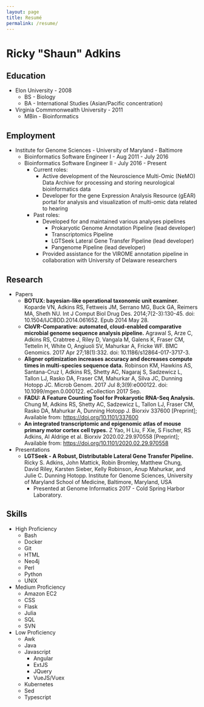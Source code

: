 ```yaml
---
layout: page
title: Resumé
permalink: /resume/
---
```


# Ricky "Shaun" Adkins

## Education
* Elon University - 2008
  * BS - Biology
  * BA - International Studies (Asian/Pacific concentration)
* Virginia Commmonwealth University - 2011
  * MBin - Bioinformatics

## Employment
* Institute for Genome Sciences - University of Maryland - Baltimore
  * Bioinformatics Software Engineer I - Aug 2011 - July 2016
  * Bioinformatics Software Engineer II - July 2016 - Present
    * Current roles:
      * Active development of the Neuroscience Multi-Omic (NeMO) Data Archive for processing and storing neurological bioinformatics data
      * Developer for the gene Expression Analysis Resource (gEAR) portal for analysis and visualization of multi-omic data related to hearing
    * Past roles:
      * Developed for and maintained various analyses pipelines
        * Prokaryotic Genome Annotation Pipeline (lead developer)
        * Transcriptomics Pipeline
        * LGTSeek Lateral Gene Transfer Pipeline (lead developer)
        * Pangenome Pipeline (lead developer)
      * Provided assistance for the VIROME annotation pipeline in collaboration with University of Delaware researchers

## Research
* Papers
  * __BOTUX: bayesian-like operational taxonomic unit examiner.__ Koparde VN, Adkins RS, Fettweis JM, Serrano MG, Buck GA, Reimers MA, Sheth NU. Int J Comput Biol Drug Des. 2014;7(2-3):130-45. doi: 10.1504/IJCBDD.2014.061652. Epub 2014 May 28.
  * __CloVR-Comparative: automated, cloud-enabled comparative microbial genome sequence analysis pipeline.__ Agrawal S, Arze C, Adkins RS, Crabtree J, Riley D, Vangala M, Galens K, Fraser CM, Tettelin H, White O, Angiuoli SV, Mahurkar A, Fricke WF. BMC Genomics. 2017 Apr 27;18(1):332. doi: 10.1186/s12864-017-3717-3.
  * __Aligner optimization increases accuracy and decreases compute times in multi-species sequence data.__ Robinson KM, Hawkins AS, Santana-Cruz I, Adkins RS, Shetty AC, Nagaraj S, Sadzewicz L, Tallon LJ, Rasko DA, Fraser CM, Mahurkar A, Silva JC, Dunning Hotopp JC. Microb Genom. 2017 Jul 8;3(9):e000122. doi: 10.1099/mgen.0.000122. eCollection 2017 Sep.
  * __FADU: A Feature Counting Tool for Prokaryotic RNA-Seq Analysis.__ Chung M, Adkins RS, Shetty AC, Sadzewicz L, Tallon LJ, Fraser CM, Rasko DA, Mahurkar A, Dunning Hotopp J. Biorxiv 337600 [Preprint]; Available from: https://doi.org/10.1101/337600
  * __An integrated transcriptomic and epigenomic atlas of mouse primary motor cortex cell types.__ Z Yao, H Liu, F Xie, S Fischer, RS Adkins, AI Aldrige et al. Biorxiv 2020.02.29.970558 [Preprint]; Available from: https://doi.org/10.1101/2020.02.29.970558
* Presentations
  * __LGTSeek - A Robust, Distributable Lateral Gene Transfer Pipeline.__ Ricky S. Adkins, John Mattick, Robin Bromley, Matthew Chung, David Riley, Karsten Sieber, Kelly Robinson, Anup Mahurkar, and Julie C. Dunning Hotopp. Institute for Genome Sciences, University of Maryland School of Medicine, Baltimore, Maryland, USA
    * Presented at Genome Informatics 2017 - Cold Spring Harbor Laboratory.

## Skills
* High Proficiency
  * Bash
  * Docker
  * Git
  * HTML
  * Neo4j
  * Perl
  * Python
  * UNIX
* Medium Proficiency
  * Amazon EC2
  * CSS
  * Flask
  * Julia
  * SQL
  * SVN
* Low Proficiency
  * Awk
  * Java
  * Javascript
    * Angular
    * ExtJS
    * JQuery
    * VueJS/Vuex
  * Kubernetes
  * Sed
  * Typescript

